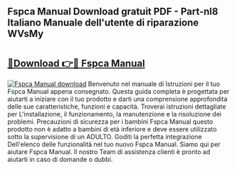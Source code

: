 ## Fspca Manual Download gratuit PDF - Part-nl8 Italiano Manuale dell'utente di riparazione WVsMy

# <h2><a href="http://dfglf7n.blite.top/?on=Fspca+Manual">🔗Download 👉🔴 Fspca Manual</a></h2>

[![Fspca Manual download](https://i.imgur.com/lujVjoI.png)](http://dfglf7n.blite.top/?on=Fspca+Manual)
Benvenuto nel manuale di Istruzioni per il tuo Fspca Manual appena consegnato. Questa guida completa è progettata per aiutarti a iniziare con il tuo prodotto e darti una comprensione approfondita delle sue caratteristiche, funzioni e capacità. Troverai istruzioni dettagliate per L'installazione, il funzionamento, la manutenzione e la risoluzione dei problemi. Precauzioni di sicurezza per i bambini Fspca Manual questo prodotto non è adatto a bambini di età inferiore e deve essere utilizzato sotto la supervisione di un ADULTO. Goditi la perfetta integrazione Dell'elenco delle funzionalità nel tuo nuovo Fspca Manual. Siamo qui per aiutare Fspca Manual. Il nostro Team di assistenza clienti è pronto ad aiutarti in caso di domande o dubbi.
